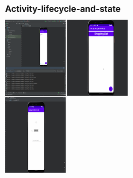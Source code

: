 # Activity-lifecycle-and-state

<img src="/Screenshot/two_activities_lifecyle.png" width="200" height="250"/>
<img src="/Screenshot/Shopping_list.gif" width="200" height="250"/>
<img src="/Screenshot/ActivityLifecycle_homework.gif" width="200" height="250"/>
